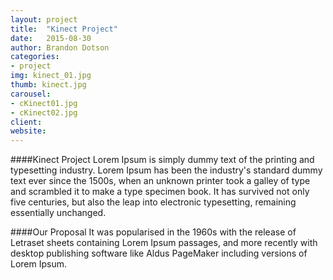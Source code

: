```yaml
---
layout: project
title:  "Kinect Project"
date:   2015-08-30
author: Brandon Dotson
categories:
- project
img: kinect_01.jpg
thumb: kinect.jpg
carousel:
- cKinect01.jpg
- cKinect02.jpg
client: 
website: 
---
```

####Kinect Project
Lorem Ipsum is simply dummy text of the printing and typesetting industry. Lorem Ipsum has been the industry's standard dummy text ever since the 1500s, when an unknown printer took a galley of type and scrambled it to make a type specimen book. It has survived not only five centuries, but also the leap into electronic typesetting, remaining essentially unchanged.

####Our Proposal
It was popularised in the 1960s with the release of Letraset sheets containing Lorem Ipsum passages, and more recently with desktop publishing software like Aldus PageMaker including versions of Lorem Ipsum.
